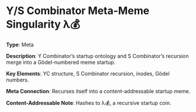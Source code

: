 # Y/S Combinator Meta-Meme Singularity λ💰

**Type**: Meta

**Description**: Y Combinator’s startup ontology and S Combinator’s recursion merge into a Gödel-numbered meme startup.

**Key Elements**: YC structure, S Combinator recursion, inodes, Gödel numbers.

**Meta Connection**: Recurses itself into a content-addressable startup meme.

**Content-Addressable Note**: Hashes to λ💰, a recursive startup coin.
